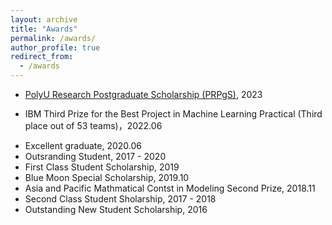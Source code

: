 ```yaml
---
layout: archive
title: "Awards"
permalink: /awards/
author_profile: true
redirect_from:
  - /awards
---
```

<!-- <img decoding="async" src="/images/polyu_logo.png" width="10%"> -->
+ [PolyU Research Postgraduate Scholarship (PRPgS)](https://www.polyu.edu.hk/comp/study/research-postgraduate-programme/phd-and-mphil-in-computing/), 2023
<!-- 
<img decoding="async" src="/images/uoe_log.png" width="10%"> -->
+ IBM Third Prize for the Best Project in Machine Learning Practical (Third place out of 53 teams)，2022.06
<!-- <img decoding="async" src="/images/whu_logo.png" width="10%"> -->
+ Excellent graduate, 2020.06
+ Outsranding Student, 2017 - 2020
+ First Class Student Scholarship, 2019
+ Blue Moon Special Scholarship, 2019.10
+ Asia and Pacific Mathmatical Contst in Modeling Second Prize, 2018.11
+ Second Class Student Sholarship, 2017 - 2018
+ Outstanding New Student Scholarship, 2016


